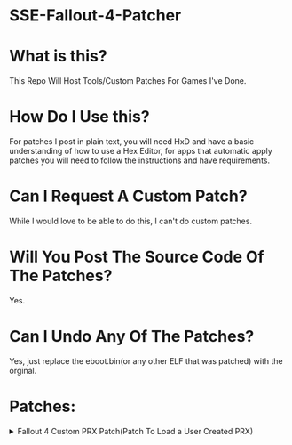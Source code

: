 # SSE-Fallout-4-Patcher

# What is this?
This Repo Will Host Tools/Custom Patches For Games I've Done.

# How Do I Use this?
For patches I post in plain text, you will need HxD and have a basic understanding of how to use a Hex Editor, for apps that automatic apply patches you will need to follow the instructions and have requirements.

# Can I Request A Custom Patch?
While I would love to be able to do this, I can't do custom patches.

# Will You Post The Source Code Of The Patches?
Yes.

# Can I Undo Any Of The Patches?
Yes, just replace the eboot.bin(or any other ELF that was patched) with the orginal.

# Patches:
<details><summary>Fallout 4 Custom PRX Patch(Patch To Load a User Created PRX)</summary>

# Notes: 
* This does use Address based patching, so if you do not have the proper game update and or version of the game as shown below, it likely won't work


# Requirements: 
* CUSA: CUSA02557
* Version: 1.22

![screenshot](https://cdn.discordapp.com/attachments/458451567658401802/864987083381932092/Screenshot_1.png)
# Soruce Code(ASM):

<details><summary>Show Code:</summary>
<p>

```asm
call    sceSystemServiceHideSplashScreen
mov     eax, 1E38634h ; 1E38634h => memory adress to the custom PRX path(/app0/prx.prx)
lea     edi, [eax]
mov     esi, 0
mov     edx, 0
mov     ecx, 0
mov     eax, 0
call    sceKernelLoadStartModule
retn
```
</p>
</details>
  
---------------------------------------------------------------------

<details><summary>Manual(Hex Editing):</summary>
<p>

**go to these addresses in a Hex(like HxD) Editor and replace the Orginal Bytes with the Replace With ones:**

<details><summary>0x9A1385</summary>
<p>
Orginal Bytes: 0x9F, 0x7C, 0x2A, 0x01

Replace With: 0x47, 0x69, 0xE2, 0x00
</p>
</details>

<details><summary>0x17C7CD0</summary>
<p>
Orginal Bytes: 0xC3, 0x66, 0x66, 0x66, 0x66, 0x66, 0x66, 0x2E, 0x0F, 0x1F, 0x84, 0x00, 0x00, 0x00

Replace With: 0xE8, 0x53, 0x13, 0x48, 0x00, 0xB8, 0x34, 0x86, 0xE3, 0x01, 0x67, 0x8D, 0x38, 0xBE
</p>
</details>

<details><summary>0x17C7CE0</summary>
<p>
Orginal Bytes: 0xC3, 0x66, 0x66, 0x66, 0x66, 0x66, 0x66, 0x2E, 0x0F, 0x1F, 0x84

Replace With: 0x00, 0x00, 0xBA, 0x00, 0x00, 0x00, 0x00, 0xB9, 0x00, 0x00, 0x00
</p>
</details>

<details><summary>0x17C7CEC</summary>
Orginal Byes: 0x00

Replace With: 0xB8
</p>
</details>

<details><summary>0x17C7CF0</summary>
  
Orginal Bytes: 0xC3, 0x66, 0x66, 0x66, 0x66, 0x66, 0x66, 0x2E, 0x0F, 0x1F, 0x84, 0x00, 0x00, 0x00, 0x00, 0x00

Replace With: 0x00, 0xE8, 0x82, 0x25, 0x48, 0x00, 0xC3, 0x90, 0x90, 0x00, 0x90, 0x90, 0x90, 0x90, 0x90, 0x90
</p>
</details>

</p>
</details>

---------------------------------------------------------------------

<details><summary><h1>Coding a PRX for this: </h1></summary>
<br>

**First thing, make sure you have module_start and module_stop inside you're PRX, should looks somthing like this:**
```cpp
extern "C" int module_start(size_t argc, const void* argv)
{
}

extern "C" int module_stop(size_t argc, const void* argv)
{
}
```

**Once Done, stick the code inside module_start that way it gets executed, like so:**
```cpp
#include <stdio.h>
#include <string>
#include <pthread.h>
#include "Notify.h" // this can be found in my fork of OSM's PS4-Notify repo aka https://github.com/Backporter/PS4-Notify/blob/main/Notify.h

void *keep(void*n) {
	int64_t runtime = 0;
	while (true) {
		Notify("Still Running");
		runtime++;
		sceKernelSleep(60);
	}
}
  
extern "C" int module_start(size_t argc, const void* argv)
{
	ScePthread thread;
	scePthreadCreate(&thread, NULL, keep, NULL, "injection thread");
	Notify("Test! {loaded code via prx} {module_start}");
	return 0;
}

extern "C" int module_stop(size_t argc, const void* argv)
{
}
```
Notes(I could very well be wrong on these, so do not take them as 100% fact): 

Now, First thing to note is the fact that in the example above, my code, its running on a seperate thread, and not the main thread, so all functions need to be thread-safe, if you want to use non-thread safe functions they would be required to be ran directly inside module_start(this means they must be able to be ran at run time).
  
</details>
